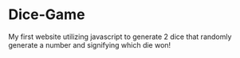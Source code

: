 # Dice-Game
My first website utilizing javascript to generate 2 dice that randomly generate a number and signifying which die won!

